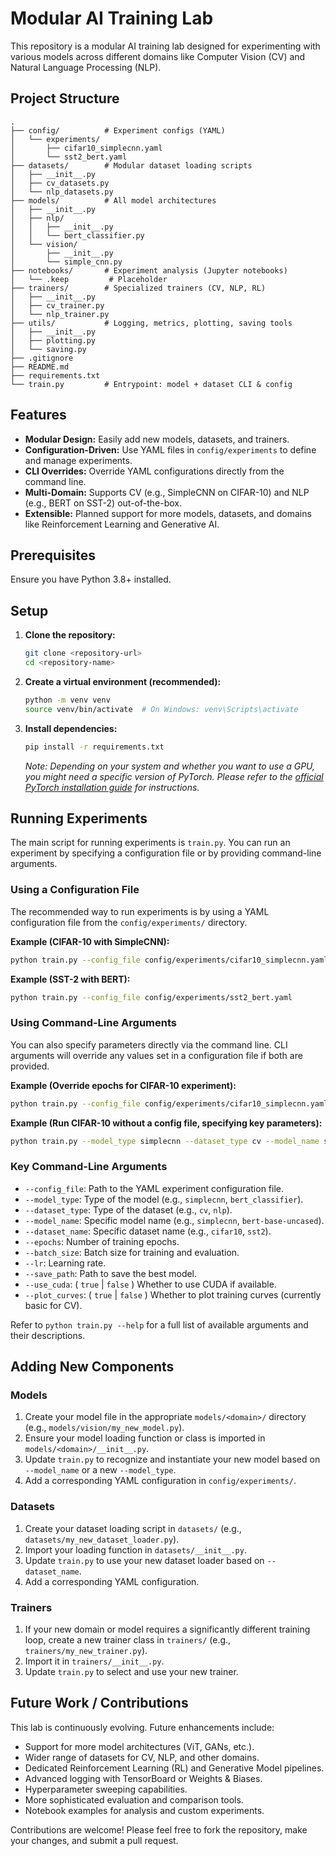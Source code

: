 # Modular AI Training Lab

This repository is a modular AI training lab designed for experimenting with various models across different domains like Computer Vision (CV) and Natural Language Processing (NLP).

## Project Structure

```
.
├── config/          # Experiment configs (YAML)
│   └── experiments/
│       ├── cifar10_simplecnn.yaml
│       └── sst2_bert.yaml
├── datasets/        # Modular dataset loading scripts
│   ├── __init__.py
│   ├── cv_datasets.py
│   └── nlp_datasets.py
├── models/          # All model architectures
│   ├── __init__.py
│   ├── nlp/
│   │   ├── __init__.py
│   │   └── bert_classifier.py
│   └── vision/
│       ├── __init__.py
│       └── simple_cnn.py
├── notebooks/       # Experiment analysis (Jupyter notebooks)
│   └── .keep         # Placeholder
├── trainers/        # Specialized trainers (CV, NLP, RL)
│   ├── __init__.py
│   ├── cv_trainer.py
│   └── nlp_trainer.py
├── utils/           # Logging, metrics, plotting, saving tools
│   ├── __init__.py
│   ├── plotting.py
│   └── saving.py
├── .gitignore
├── README.md
├── requirements.txt
└── train.py         # Entrypoint: model + dataset CLI & config
```

## Features

*   **Modular Design:** Easily add new models, datasets, and trainers.
*   **Configuration-Driven:** Use YAML files in `config/experiments` to define and manage experiments.
*   **CLI Overrides:** Override YAML configurations directly from the command line.
*   **Multi-Domain:** Supports CV (e.g., SimpleCNN on CIFAR-10) and NLP (e.g., BERT on SST-2) out-of-the-box.
*   **Extensible:** Planned support for more models, datasets, and domains like Reinforcement Learning and Generative AI.

## Prerequisites

Ensure you have Python 3.8+ installed.

## Setup

1.  **Clone the repository:**
    ```bash
    git clone <repository-url>
    cd <repository-name>
    ```

2.  **Create a virtual environment (recommended):**
    ```bash
    python -m venv venv
    source venv/bin/activate  # On Windows: venv\Scripts\activate
    ```

3.  **Install dependencies:**
    ```bash
    pip install -r requirements.txt
    ```
    *Note: Depending on your system and whether you want to use a GPU, you might need a specific version of PyTorch. Please refer to the [official PyTorch installation guide](https.pytorch.org/get-started/locally/) for instructions.*

## Running Experiments

The main script for running experiments is `train.py`. You can run an experiment by specifying a configuration file or by providing command-line arguments.

### Using a Configuration File

The recommended way to run experiments is by using a YAML configuration file from the `config/experiments/` directory.

**Example (CIFAR-10 with SimpleCNN):**
```bash
python train.py --config_file config/experiments/cifar10_simplecnn.yaml
```

**Example (SST-2 with BERT):**
```bash
python train.py --config_file config/experiments/sst2_bert.yaml
```

### Using Command-Line Arguments

You can also specify parameters directly via the command line. CLI arguments will override any values set in a configuration file if both are provided.

**Example (Override epochs for CIFAR-10 experiment):**
```bash
python train.py --config_file config/experiments/cifar10_simplecnn.yaml --epochs 10
```

**Example (Run CIFAR-10 without a config file, specifying key parameters):**
```bash
python train.py --model_type simplecnn --dataset_type cv --model_name simplecnn --dataset_name cifar10 --epochs 5 --batch_size 32 --lr 0.01 --save_path artifacts/my_cifar_run.pth
```

### Key Command-Line Arguments

*   `--config_file`: Path to the YAML experiment configuration file.
*   `--model_type`: Type of the model (e.g., `simplecnn`, `bert_classifier`).
*   `--dataset_type`: Type of the dataset (e.g., `cv`, `nlp`).
*   `--model_name`: Specific model name (e.g., `simplecnn`, `bert-base-uncased`).
*   `--dataset_name`: Specific dataset name (e.g., `cifar10`, `sst2`).
*   `--epochs`: Number of training epochs.
*   `--batch_size`: Batch size for training and evaluation.
*   `--lr`: Learning rate.
*   `--save_path`: Path to save the best model.
*   `--use_cuda`: ( `true` | `false` ) Whether to use CUDA if available.
*   `--plot_curves`: ( `true` | `false` ) Whether to plot training curves (currently basic for CV).

Refer to `python train.py --help` for a full list of available arguments and their descriptions.

## Adding New Components

### Models
1.  Create your model file in the appropriate `models/<domain>/` directory (e.g., `models/vision/my_new_model.py`).
2.  Ensure your model loading function or class is imported in `models/<domain>/__init__.py`.
3.  Update `train.py` to recognize and instantiate your new model based on `--model_name` or a new `--model_type`.
4.  Add a corresponding YAML configuration in `config/experiments/`.

### Datasets
1.  Create your dataset loading script in `datasets/` (e.g., `datasets/my_new_dataset_loader.py`).
2.  Import your loading function in `datasets/__init__.py`.
3.  Update `train.py` to use your new dataset loader based on `--dataset_name`.
4.  Add a corresponding YAML configuration.

### Trainers
1.  If your new domain or model requires a significantly different training loop, create a new trainer class in `trainers/` (e.g., `trainers/my_new_trainer.py`).
2.  Import it in `trainers/__init__.py`.
3.  Update `train.py` to select and use your new trainer.

## Future Work / Contributions

This lab is continuously evolving. Future enhancements include:
*   Support for more model architectures (ViT, GANs, etc.).
*   Wider range of datasets for CV, NLP, and other domains.
*   Dedicated Reinforcement Learning (RL) and Generative Model pipelines.
*   Advanced logging with TensorBoard or Weights & Biases.
*   Hyperparameter sweeping capabilities.
*   More sophisticated evaluation and comparison tools.
*   Notebook examples for analysis and custom experiments.

Contributions are welcome! Please feel free to fork the repository, make your changes, and submit a pull request.
